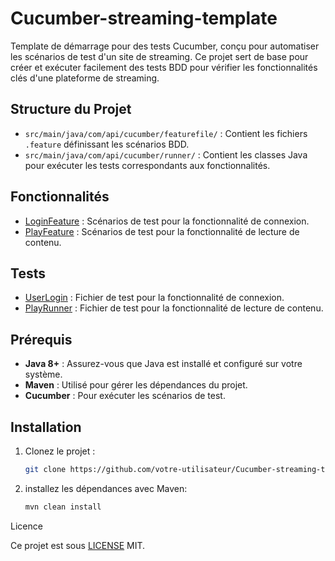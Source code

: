 # Cucumber-streaming-template

Template de démarrage pour des tests Cucumber, conçu pour automatiser les scénarios de test d'un site de streaming. Ce projet sert de base pour créer et exécuter facilement des tests BDD pour vérifier les fonctionnalités clés d'une plateforme de streaming.

## Structure du Projet

- `src/main/java/com/api/cucumber/featurefile/` : Contient les fichiers `.feature` définissant les scénarios BDD.
- `src/main/java/com/api/cucumber/runner/` : Contient les classes Java pour exécuter les tests correspondants aux fonctionnalités.

## Fonctionnalités

- [LoginFeature](src/main/java/com/api/cucumber/featurefile/LoginFeature.feature) : Scénarios de test pour la fonctionnalité de connexion.
- [PlayFeature](src/main/java/com/api/cucumber/featurefile/PlayFeature.feature) : Scénarios de test pour la fonctionnalité de lecture de contenu.

## Tests

- [UserLogin](src/main/java/com/api/cucumber/runner/UserLogin.java) : Fichier de test pour la fonctionnalité de connexion.
- [PlayRunner](src/main/java/com/api/cucumber/runner/PlayRunner.java) : Fichier de test pour la fonctionnalité de lecture de contenu.

## Prérequis

- **Java 8+** : Assurez-vous que Java est installé et configuré sur votre système.
- **Maven** : Utilisé pour gérer les dépendances du projet.
- **Cucumber** : Pour exécuter les scénarios de test.

## Installation

1. Clonez le projet :
   ```bash
   git clone https://github.com/votre-utilisateur/Cucumber-streaming-template.git

2. installez les dépendances avec Maven:
   ```bash
   mvn clean install

Licence

Ce projet est sous [LICENSE](LICENSE) MIT.
